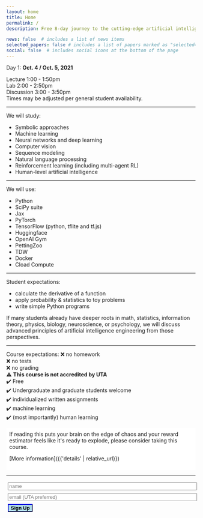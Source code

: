 ```yaml
---
layout: home
title: Home
permalink: /
description: Free 8-day journey to the cutting-edge artificial intelligence theory and technique.

news: false  # includes a list of news items
selected_papers: false # includes a list of papers marked as "selected={true}"
social: false  # includes social icons at the bottom of the page
---
```


<span style="opacity: 0.9">Day 1: </span>
<span style="font-weight: 700">Oct. 4 / Oct. 5, 2021</span>
<p style="background-color: dark-grey">
Lecture 1:00 - 1:50pm <br>
Lab 2:00 - 2:50pm<br>
Discussion 3:00 - 3:50pm<br>
Times may be adjusted per general student availability.
</p>

---

We will study:
<ul>
<li>Symbolic approaches</li>
<li>Machine learning</li>
<li>Neural networks and deep learning</li>
<li>Computer vision</li>
<li>Sequence modeling</li>
<li>Natural language processing</li>
<li>Reinforcement learning (including multi-agent RL)</li>
<li>Human-level artificial intelligence</li>
</ul>

---

We will use:
<ul>
<li>Python</li>
<li>SciPy suite</li>
<li>Jax</li>
<li>PyTorch</li>
<li>TensorFlow (python, tflite and tf.js)</li>
<li>Huggingface</li>
<li>OpenAI Gym</li>
<li>PettingZoo</li>
<li>TDW</li>
<li>Docker</li>
<li>Cload Compute</li>
</ul>

---

Student expectations:
<ul>
<li>calculate the derivative of a function</li>
<li>apply probability & statistics to toy problems</li>
<li>write simple Python programs</li>
</ul>
If many students already have deeper roots in math, statistics, information theory, physics, biology, neuroscience, or psychology, we will discuss advanced principles of artificial intelligence engineering from those perspectives.

---

Course expectations:
 ❌ no homework <br>
 ❌ no tests <br>
 ❌ no grading  <br>
 ⚠️ <b>This course is not accredited by UTA</b>  <br>
 ✔️ Free <br>
 ✔️ Undergraduate and graduate students welcome <br>
 ✔️ individualized written assignments <br>
 ✔️ machine learning <br>
 ✔️ (most importantly) human learning <br>

<div style="background-color: white; padding: 6pt;">
If reading this puts your brain on the edge of chaos and your reward estimator feels like it's ready to explode, please consider taking this course.

[More information]({{'details' | relative_url}})
</div>

---

<form id="signup">
    <div id="beforeSignup">
        <input type="hidden" name="accessKey" value="0d04c522-1740-4f6c-aa50-ecc292a089bc">
        <input type="text" style="width: 100%; margin: 3pt;" name="name" placeholder="name" > <br>
        <input type="text" style="width: 100%; margin: 3pt;" name="email" placeholder="email (UTA preferred)"> <br>
        <input type="submit" value="Sign Up" class="highlightButton" style="font-weight: 800; border-color: darkblue; background-color: lightblue; margin: 3pt;" />
        <!-- If we receive data in this field submission will be ignored -->
        <input type="text" name="honeypot" style="display: none;">
    </div>
    <div id="afterSignup" style="max-height: 0; opacity: 0">
        <p id="welcomeMessage">I look foreward to seeing you!</p>
    </div>
</form>
<script>
$('#signup').submit(function(e){
    e.preventDefault();
    $.ajax({
        url: 'https://api.staticforms.xyz/submit',
        type: 'post',
        data:$('#signup').serialize(),
        success:function(){
            // form submitted successfully
            $("#beforeSignup").animate({
                "max-height": 0,
                opacity: 0
            }, 1000);
            $("#afterSignup").animate({
                "max-height": 10000,
                opacity: 1
            }, 1000);
        }
    });
});
</script>
